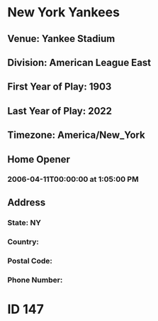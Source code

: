 # New York Yankees
## Venue: Yankee Stadium
## Division: American League East
## First Year of Play: 1903
## Last Year of Play: 2022
## Timezone: America/New_York
## Home Opener
### 2006-04-11T00:00:00 at 1:05:00 PM
## Address
### 
### State: NY
### Country: 
### Postal Code: 
### Phone Number: 
# ID 147